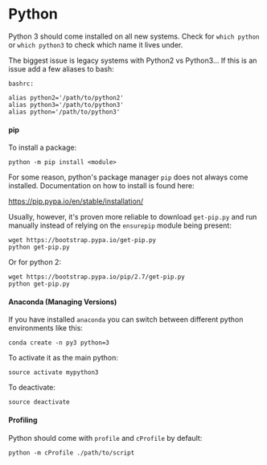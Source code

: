 # Python

Python 3 should come installed on all new systems. Check for `which python` or `which python3` to check which name it lives under.

The biggest issue is legacy systems with Python2 vs Python3... If this is an issue add a few aliases to bash:

`bashrc:`
```
alias python2='/path/to/python2'
alias python3='/path/to/python3'
alias python='/path/to/python3'
```

#### pip

To install a package:
```
python -m pip install <module>
```

For some reason, python's package manager `pip` does not always come installed. Documentation on how to install is found here:

https://pip.pypa.io/en/stable/installation/

Usually, however, it's proven more reliable to download `get-pip.py` and run manually instead of relying on the `ensurepip` module being present:
```
wget https://bootstrap.pypa.io/get-pip.py
python get-pip.py
```

Or for python 2:
```
wget https://bootstrap.pypa.io/pip/2.7/get-pip.py
python get-pip.py
```

#### Anaconda (Managing Versions)

If you have installed `anaconda` you can switch between different python environments like this:

```
conda create -n py3 python=3
```

To activate it as the main python:

```
source activate mypython3
```

To deactivate:

```
source deactivate
```

#### Profiling

Python should come with `profile` and `cProfile` by default:

```
python -m cProfile ./path/to/script
```
